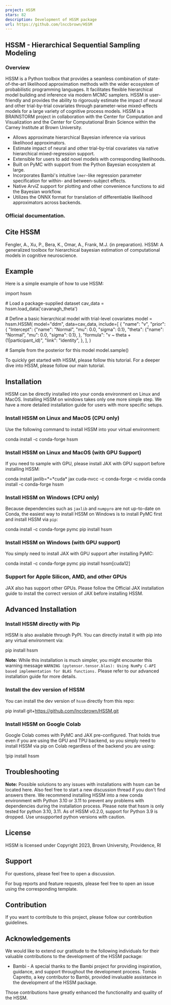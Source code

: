 ```yaml
---
project: HSSM
stars: 82
description: Development of HSSM package
url: https://github.com/lnccbrown/HSSM
---
```


HSSM - Hierarchical Sequential Sampling Modeling
------------------------------------------------

### Overview

HSSM is a Python toolbox that provides a seamless combination of state-of-the-art likelihood approximation methods with the wider ecosystem of probabilistic programming languages. It facilitates flexible hierarchical model building and inference via modern MCMC samplers. HSSM is user-friendly and provides the ability to rigorously estimate the impact of neural and other trial-by-trial covariates through parameter-wise mixed-effects models for a large variety of cognitive process models. HSSM is a BRAINSTORM project in collaboration with the Center for Computation and Visualization and the Center for Computational Brain Science within the Carney Institute at Brown University.

-   Allows approximate hierarchical Bayesian inference via various likelihood approximators.
-   Estimate impact of neural and other trial-by-trial covariates via native hierarchical mixed-regression support.
-   Extensible for users to add novel models with corresponding likelihoods.
-   Built on PyMC with support from the Python Bayesian ecosystem at large.
-   Incorporates Bambi's intuitive `lmer`\-like regression parameter specification for within- and between-subject effects.
-   Native ArviZ support for plotting and other convenience functions to aid the Bayesian workflow.
-   Utilizes the ONNX format for translation of differentiable likelihood approximators across backends.

### Official documentation.

Cite HSSM
---------

Fengler, A., Xu, P., Bera, K., Omar, A., Frank, M.J. (in preparation). HSSM: A generalized toolbox for hierarchical bayesian estimation of computational models in cognitive neuroscience.

Example
-------

Here is a simple example of how to use HSSM:

import hssm

\# Load a package-supplied dataset
cav\_data \= hssm.load\_data('cavanagh\_theta')

\# Define a basic hierarchical model with trial-level covariates
model \= hssm.HSSM(
    model\="ddm",
    data\=cav\_data,
    include\=\[
        {
            "name": "v",
            "prior": {
                "Intercept": {"name": "Normal", "mu": 0.0, "sigma": 0.1},
                "theta": {"name": "Normal", "mu": 0.0, "sigma": 0.1},
            },
            "formula": "v ~ theta + (1|participant\_id)",
            "link": "identity",
        },
    \],
)

\# Sample from the posterior for this model
model.sample()

To quickly get started with HSSM, please follow this tutorial. For a deeper dive into HSSM, please follow our main tutorial.

Installation
------------

HSSM can be directly installed into your conda environment on Linux and MacOS. Installing HSSM on windows takes only one more simple step. We have a more detailed installation guide for users with more specific setups.

### Install HSSM on Linux and MacOS (CPU only)

Use the following command to install HSSM into your virtual environment:

conda install -c conda-forge hssm

### Install HSSM on Linux and MacOS (with GPU Support)

If you need to sample with GPU, please install JAX with GPU support before installing HSSM:

conda install jaxlib=\*\=\*cuda\* jax cuda-nvcc -c conda-forge -c nvidia
conda install -c conda-forge hssm

### Install HSSM on Windows (CPU only)

Because dependencies such as `jaxlib` and `numpyro` are not up-to-date on Conda, the easiest way to install HSSM on Windows is to install PyMC first and install HSSM via `pip`:

conda install -c conda-forge pymc
pip install hssm

### Install HSSM on Windows (with GPU support)

You simply need to install JAX with GPU support after installing PyMC:

conda install -c conda-forge pymc
pip install hssm\[cuda12\]

### Support for Apple Silicon, AMD, and other GPUs

JAX also has support other GPUs. Please follow the Official JAX installation guide to install the correct version of JAX before installing HSSM.

Advanced Installation
---------------------

### Install HSSM directly with Pip

HSSM is also available through PyPI. You can directly install it with pip into any virtual environment via:

pip install hssm

**Note:** While this installation is much simpler, you might encounter this warning message `WARNING (pytensor.tensor.blas): Using NumPy C-API based implementation for BLAS functions.` Please refer to our advanced installation guide for more details.

### Install the dev version of HSSM

You can install the dev version of `hssm` directly from this repo:

pip install git+https://github.com/lnccbrown/HSSM.git

### Install HSSM on Google Colab

Google Colab comes with PyMC and JAX pre-configured. That holds true even if you are using the GPU and TPU backend, so you simply need to install HSSM via pip on Colab regardless of the backend you are using:

!pip install hssm

Troubleshooting
---------------

**Note:** Possible solutions to any issues with installations with hssm can be located here. Also feel free to start a new discussion thread if you don't find answers there. We recommend installing HSSM into a new conda environment with Python 3.10 or 3.11 to prevent any problems with dependencies during the installation process. Please note that hssm is only tested for python 3.10, 3.11. As of HSSM v0.2.0, support for Python 3.9 is dropped. Use unsupported python versions with caution.

License
-------

HSSM is licensed under Copyright 2023, Brown University, Providence, RI

Support
-------

For questions, please feel free to open a discussion.

For bug reports and feature requests, please feel free to open an issue using the corresponding template.

Contribution
------------

If you want to contribute to this project, please follow our contribution guidelines.

Acknowledgements
----------------

We would like to extend our gratitude to the following individuals for their valuable contributions to the development of the HSSM package:

-   Bambi - A special thanks to the Bambi project for providing inspiration, guidance, and support throughout the development process. Tomás Capretto, a key contributor to Bambi, provided invaluable assistance in the development of the HSSM package.

Those contributions have greatly enhanced the functionality and quality of the HSSM.
